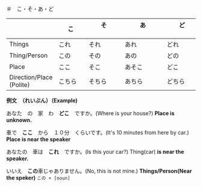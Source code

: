 ＃　こ・そ・あ・ど


|                            | こ　　　    | そ  　　　　　| あ 　　　　　　| ど 　　　　　|
| ------                     | ------    | ------       | ------       | ------    |
| Things                     | これ       | それ         | あれ           | どれ      |
| Thing/Person               | この       | その          | あの          | どの      |
| Place                      | ここ       | そこ          | あそこ         | どこ     |
| Direction/Place (Polite)   | こちら      | そちら        | あちら        | どちら    |

**例文　（れいぶん）（Example)**

あなた　の　家　わ　**どこ**　ですか。(Where is your house?) **Place is unknown.**

車で　**ここ**　から　１０分　くらいです。(It's 10 minutes from here by car.) **Place is near the speaker**

あなたの　車は　**これ**　ですか。(Is this your car?) Thing(car) **is near the speaker.**

いいえ　**この**車じゃありません。(No, this is not mine.) **Things/Person(Near the speker)** `この + [noun]`